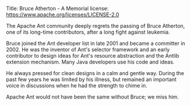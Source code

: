 Title: Bruce Atherton - A Memorial
license: https://www.apache.org/licenses/LICENSE-2.0



The Apache Ant community deeply regrets the passing of Bruce Atherton, one of its long-time contributors, after a long fight against leukemia.                                  

Bruce joined the Ant developer list in late 2001 and became a committer in 2002.  He was the inventor of Ant's selector framework and an early contributor to design ideas for Ant's resource abstraction and the Antlib extension mechanism.  Many Java developers use his code and ideas.
                                                                
He always pressed for clean designs in a calm and gentle way.  During the past few years he was limited by his illness, but remained an important voice in discussions when he had the strength to chime in.

Apache Ant would not have been the same without Bruce; we miss him.
